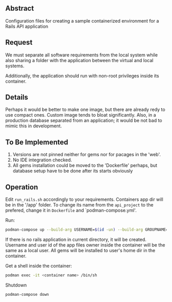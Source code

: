 ## Abstract
Configuration files for creating a sample containerized environment for a Rails API application

## Request

We must separate all software requirements from the local system while also sharing a folder with the application between the virtual and local systems. 

Additionally, the application should run with non-root privileges inside its container.

## Details 

Perhaps it would be better to make one image, but there are already redy to use compact ones. Custom image tends to bloat significantly.  Also, in a production database separated from an application; it would be not bad to mimic this in development. 

## To Be Implemented

1. Versions are not pinned neither for gems nor for pacages in the 'web'.
2. No IDE integration checked. 
3. All gems installation could be moved to the 'Dockerfile' perhaps, but database setup have to be done after its starts obviously

## Operation

Edit `run_rails.sh` accordingly to your requirements. Containers app dir will be in the '/app' folder. 
To change its name from the `api_project` to the prefered, change it in `Dockerfile` and `podman-compose.yml'.

Run:
```sh
podman-compose up --build-arg USERNAME=$(id -un) --build-arg GROUPNAME=$(id -gn) --build-arg USERID=$(id -u) --build-arg GROUPID=$(id -g) 
```
If there is no rails application in current directory, it will be created. 
Username and user id of the app files owner inside the container will be the same as a local user. All gems will be installed to user's home dir in the container. 

Get a shell inside the container:

```sh
podman exec -it <container name> /bin/sh
```

Shutdown
```sh
podman-compose down
```
